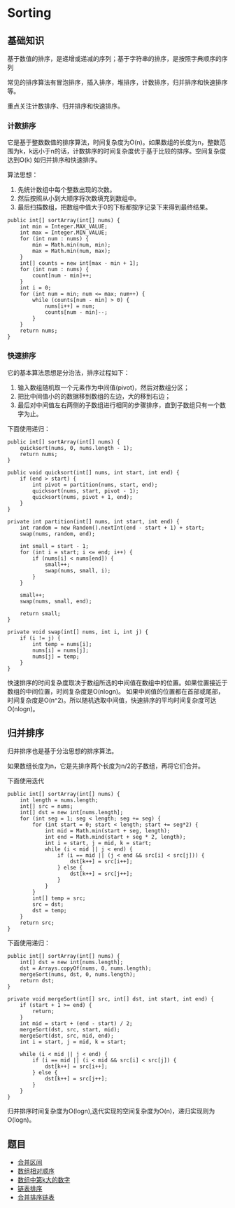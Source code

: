 # Sorting

## 基础知识

基于数值的排序，是递增或递减的序列；基于字符串的排序，是按照字典顺序的序列

常见的排序算法有冒泡排序，插入排序，堆排序，计数排序，归并排序和快速排序等。

重点关注计数排序、归并排序和快速排序。

### 计数排序

它是基于整数数值的排序算法，时间复杂度为O(n)。如果数组的长度为n，整数范围为k，k远小于n的话，计数排序的时间复杂度优于基于比较的排序。空间复杂度达到O(k)
如归并排序和快速排序。

算法思想：
1. 先统计数组中每个整数出现的次数。
2. 然后按照从小到大顺序将次数填充到数组中。
3. 最后扫描数组，把数组中值大于0的下标都按序记录下来得到最终结果。

```
public int[] sortArray(int[] nums) {
    int min = Integer.MAX_VALUE;
    int max = Integer.MIN_VALUE;
    for (int num : nums) {
        min = Math.min(num, min);
        max = Math.min(num, max);
    }
    int[] counts = new int[max - min + 1];
    for (int num : nums) {
        count[num - min]++;
    }
    int i = 0;
    for (int num = min; num <= max; num++) {
        while (counts[num - min] > 0) {
            nums[i++] = num;
            counts[num - min]--;
        }
    }
    return nums;
}
```

### 快速排序

它的基本算法思想是分治法，排序过程如下：

1. 输入数组随机取一个元素作为中间值(pivot)，然后对数组分区；
2. 把比中间值小的的数据移到数组的左边，大的移到右边；
3. 最后对中间值左右两侧的子数组进行相同的步骤排序，直到子数组只有一个数字为止。

下面使用递归：
```
public int[] sortArray(int[] nums) {
    quicksort(nums, 0, nums.length - 1);
    return nums;
}

public void quicksort(int[] nums, int start, int end) {
    if (end > start) {
        int pivot = partition(nums, start, end);
        quicksort(nums, start, pivot - 1);
        quicksort(nums, pivot + 1, end);
    }
}

private int partition(int[] nums, int start, int end) {
    int random = new Random().nextInt(end - start + 1) + start;
    swap(nums, random, end);
    
    int small = start - 1;
    for (int i = start; i <= end; i++) {
        if (nums[i] < nums[end]) {
            small++;
            swap(nums, small, i);
        }
    }
    
    small++;
    swap(nums, small, end);
    
    return small;
}

private void swap(int[] nums, int i, int j) {
    if (i != j) {
        int temp = nums[i];
        nums[i] = nums[j];
        nums[j] = temp;
    }
}
```

快速排序的时间复杂度取决于数组所选的中间值在数组中的位置。如果位置接近于数组的中间位置，时间复杂度是O(nlogn)。
如果中间值的位置都在首部或尾部，时间复杂度是O(n^2)。所以随机选取中间值，快速排序的平均时间复杂度可达O(nlogn)。

## 归并排序

归并排序也是基于分治思想的排序算法。

如果数组长度为n，它是先排序两个长度为n/2的子数组，再将它们合并。

下面使用迭代
```
public int[] sortArray(int[] nums) {
    int length = nums.length;
    int[] src = nums;
    int[] dst = new int[nums.length];
    for (int seg = 1; seg < length; seg += seg) {
        for (int start = 0; start < length; start += seg*2) {
            int mid = Math.min(start + seg, length);
            int end = Math.mind(start + seg * 2, length);
            int i = start, j = mid, k = start;
            while (i < mid || j < end) {
                if (i == mid || (j < end && src[i] < src[j])) {
                    dst[k++] = src[i++];
                } else {
                    dst[k++] = src[j++];
                }
            }
        }
        int[] temp = src;
        src = dst;
        dst = temp;
    }
    return src;
}
```

下面使用递归：

```
public int[] sortArray(int[] nums) {
    int[] dst = new int[nums.length];
    dst = Arrays.copyOf(nums, 0, nums.length);
    mergeSort(nums, dst, 0, nums.length);
    return dst;
}

private void mergeSort(int[] src, int[] dst, int start, int end) {
    if (start + 1 >= end) {
        return;
    }
    int mid = start + (end - start) / 2;
    mergeSort(dst, src, start, mid);
    mergeSort(dst, src, mid, end);
    int i = start, j = mid, k = start;
    
    while (i < mid || j < end) {
        if (i == mid || (i < mid && src[i] < src[j]) {
            dst[k++] = src[i++];
        } else {
            dst[k++] = src[j++];
        }
    }
}
```

归并排序时间复杂度为O(logn),迭代实现的空间复杂度为O(n)，递归实现则为O(logn)。

## 题目

* [合并区间](src/main/java/io/dure/coding/sorting/Merge.java)
* [数组相对顺序](src/main/java/io/dure/coding/sorting/RelativeSortArray.java)
* [数组中第k大的数字](src/main/java/io/dure/coding/sorting/FindKthLargest.java)
* [链表排序](src/main/java/io/dure/coding/sorting/SortList.java)
* [合并排序链表](src/main/java/io/dure/coding/sorting/MergeKLists.java)